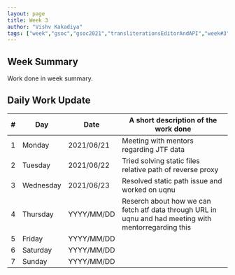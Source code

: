 ```yaml
---
layout: page
title: Week 3
author: "Vishv Kakadiya"
tags: ["week","gsoc","gsoc2021","transliterationsEditorAndAPI","week#3","eval#1"]
---
```


## Week Summary

 
Work done in week summary.

## Daily Work Update

|\#|Day|Date|A short description of the work done|  
|---	|---	|---	|---	|  
|1   	| Monday 	|   2021/06/21	| Meeting with mentors regarding JTF data |  
|2   	| Tuesday  	|   2021/06/22	| Tried solving static files relative path of reverse proxy	|  
|3   	| Wednesday  	|  2021/06/23 	| Resolved static path issue and worked on uqnu  |  
|4   	| Thursday  	|   YYYY/MM/DD	| Reserch about how we can fetch atf data through URL in uqnu and had meeting with mentorregarding this |  
|5   	| Friday  	|   YYYY/MM/DD	|  |  
|6   	| Saturday  	|   YYYY/MM/DD	| 	|  
|7   	| Sunday  	|   YYYY/MM/DD	|  |  
